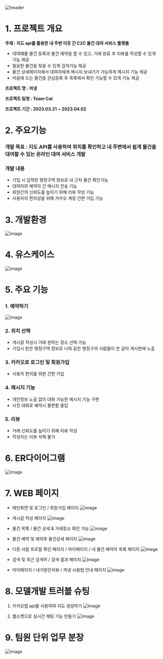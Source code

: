 ![header](https://capsule-render.vercel.app/api?type=Wave&color=0:527fef,100:00d4ff&height=250&section=header&text=&fontSize=70&fontColor=101647)


# 1. 프로젝트 개요
**주제 : 지도 api를 활용한 내 주변 이웃 간 C2C 물건 대여 서비스 플랫폼**

* 대여해줄 물건 등록과 물건 예약을 할 수 있고, 거래 완료 후 리뷰를 작성할 수 있게 기능 제공
* 필요한 물건을 찾을 수 있게 검색기능 제공
* 물건 상세페이지에서 대여자에게 메시지 보내기가 가능하게 메시지 기능 제공
* 마음에 드는 물건을 관심등록 후 목록에서 확인 가능할 수 있게 기능 제공

**프로젝트 명 : 꺼냉**

**프로젝트 팀명 : Team Cat**

**프로젝트 기간 : 2023.03.21 ~ 2023.04.02**

# 2. 주요기능
### 개발 목표 : 지도 API를 사용하여 위치를 확인하고 내 주변에서 쉽게 물건을 대여할 수 있는 온라인 대여 서비스 개발


### 개발 내용 
* 가입 시 입력한 행정구역 정보로 내 근처 물건 확인가능
* 대여자와 예약자 간 메시지 전송 기능
* 회원간의 신뢰도를 높이기 위해 리뷰 작성 기능
* 사용자의 편의성을 위해 카카오 계정 간편 가입 기능


# 3. 개발환경
![image](https://user-images.githubusercontent.com/108473234/229777704-6c7c555b-f450-4592-a462-1592432541be.png)

# 4. 유스케이스
![image](https://user-images.githubusercontent.com/108218039/230023598-c871d8d7-6189-44e5-ad61-214c9ccd54d6.png)

# 5. 주요 기능
### **1. 예약하기**
![image](https://user-images.githubusercontent.com/108473234/229787214-4b639245-47dc-4925-a8d8-35ef7fb7dd62.png)


### **2. 위치 선택**
- 게시글 작성시 거래 원하는 장소 선택 가능
- 가입시 받은 행정구역 정보로 나와 같은 행정구의 사람들이 쓴 글이 게시판에 노출


### **3. 카카오로 로그인 및 회원가입**
- 사용자 편의를 위한 간편 가입


### **4. 메시지 기능**
- 개인정보 노출 없이 대화 가능한 메시지 기능 구현
- 사전 대화로 예약시 불편함 줄임


### **5. 리뷰**
- 거래 신뢰도를 높이기 위해 리뷰 작성
- 작성자는 리뷰 삭제 불가


# 6. ER다이어그램
![image](https://user-images.githubusercontent.com/108473234/229778068-981d0a16-9ae5-4295-a940-e25ad9489b38.png)

# 7. WEB 페이지
* 메인화면 및 로그인 / 회원가입 페이지
![image](https://user-images.githubusercontent.com/108473234/229782552-b55ddca9-62af-4f8d-820f-53a961551649.png)


* 게시글 작성 페이지
![image](https://user-images.githubusercontent.com/108473234/229785542-bc0b0cd1-1010-4ec1-8d62-3aaef5b5d68d.png)


* 물건 목록 / 물건 상세 & 거래장소 확인 가능
![image](https://user-images.githubusercontent.com/108473234/229783358-480ed7dc-a98d-4a7e-9c06-311278680fa9.png)


* 물건 예약 및 예약후 물건상세 페이지
![image](https://user-images.githubusercontent.com/108473234/229783908-59d253aa-6dbb-4ab8-bb64-9bc10e7f79f3.png)


* 다른 사람 프로필 확인 페이지 / 마이페이지 / 내 물건 예약자 목록 페이지
![image](https://user-images.githubusercontent.com/108473234/229784867-432613f4-7a47-4236-80bd-b1033ab09251.png)


* 검색 및 최근 검색어 / 검색 결과 페이지
![image](https://user-images.githubusercontent.com/108473234/229785355-7e27b3c1-b767-421c-8e88-f67fa9673417.png)


* 마이페이지 / 내가받은리뷰 / 꺼냉 사용법 안내 페이지
![image](https://user-images.githubusercontent.com/108473234/229785831-33c83c27-b037-48d4-8ee0-3c86ad67cb18.png)


# 8. 모델개발 트러블 슈팅
1. 카카오맵 api를 사용하여 지도 생성하기
![image](https://user-images.githubusercontent.com/108473234/229788637-71d4329d-44db-4e9c-a3da-8c1db5e081f9.png)


2. 웹소켓으로 실시간 채팅 기능 만들기
![image](https://user-images.githubusercontent.com/108473234/229788777-4d31a3ba-88cd-4ea8-952f-d19350eea529.png)


# 9. 팀원 단위 업무 분장
![image](https://user-images.githubusercontent.com/108473234/229778924-292c70f5-e86f-4af8-833c-affbeeffce97.png)
